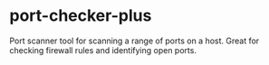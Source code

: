 # port-checker-plus
Port scanner tool for scanning a range of ports on a host. Great for checking firewall rules and identifying open ports.
